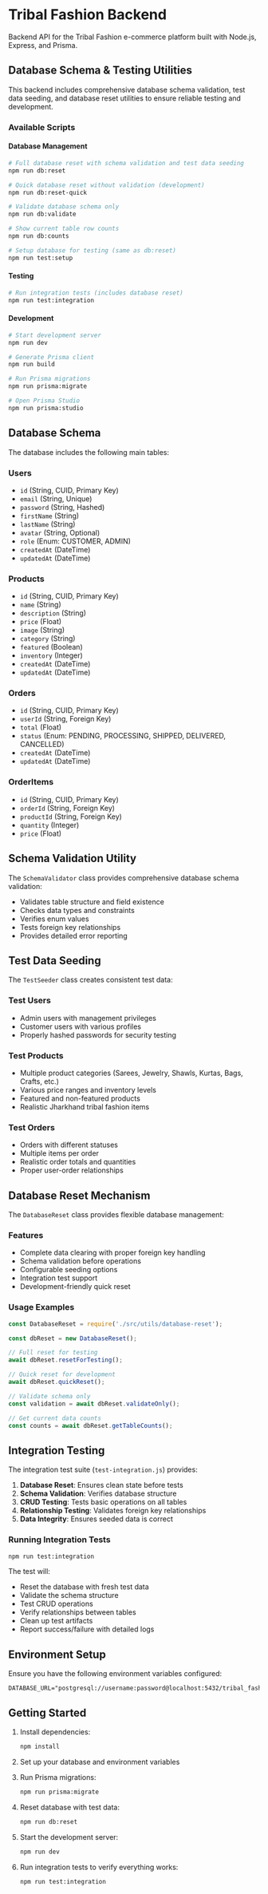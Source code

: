 # Tribal Fashion Backend

Backend API for the Tribal Fashion e-commerce platform built with Node.js, Express, and Prisma.

## Database Schema & Testing Utilities

This backend includes comprehensive database schema validation, test data seeding, and database reset utilities to ensure reliable testing and development.

### Available Scripts

#### Database Management
```bash
# Full database reset with schema validation and test data seeding
npm run db:reset

# Quick database reset without validation (development)
npm run db:reset-quick

# Validate database schema only
npm run db:validate

# Show current table row counts
npm run db:counts

# Setup database for testing (same as db:reset)
npm run test:setup
```

#### Testing
```bash
# Run integration tests (includes database reset)
npm run test:integration
```

#### Development
```bash
# Start development server
npm run dev

# Generate Prisma client
npm run build

# Run Prisma migrations
npm run prisma:migrate

# Open Prisma Studio
npm run prisma:studio
```

## Database Schema

The database includes the following main tables:

### Users
- `id` (String, CUID, Primary Key)
- `email` (String, Unique)
- `password` (String, Hashed)
- `firstName` (String)
- `lastName` (String)
- `avatar` (String, Optional)
- `role` (Enum: CUSTOMER, ADMIN)
- `createdAt` (DateTime)
- `updatedAt` (DateTime)

### Products
- `id` (String, CUID, Primary Key)
- `name` (String)
- `description` (String)
- `price` (Float)
- `image` (String)
- `category` (String)
- `featured` (Boolean)
- `inventory` (Integer)
- `createdAt` (DateTime)
- `updatedAt` (DateTime)

### Orders
- `id` (String, CUID, Primary Key)
- `userId` (String, Foreign Key)
- `total` (Float)
- `status` (Enum: PENDING, PROCESSING, SHIPPED, DELIVERED, CANCELLED)
- `createdAt` (DateTime)
- `updatedAt` (DateTime)

### OrderItems
- `id` (String, CUID, Primary Key)
- `orderId` (String, Foreign Key)
- `productId` (String, Foreign Key)
- `quantity` (Integer)
- `price` (Float)

## Schema Validation Utility

The `SchemaValidator` class provides comprehensive database schema validation:

- Validates table structure and field existence
- Checks data types and constraints
- Verifies enum values
- Tests foreign key relationships
- Provides detailed error reporting

## Test Data Seeding

The `TestSeeder` class creates consistent test data:

### Test Users
- Admin users with management privileges
- Customer users with various profiles
- Properly hashed passwords for security testing

### Test Products
- Multiple product categories (Sarees, Jewelry, Shawls, Kurtas, Bags, Crafts, etc.)
- Various price ranges and inventory levels
- Featured and non-featured products
- Realistic Jharkhand tribal fashion items

### Test Orders
- Orders with different statuses
- Multiple items per order
- Realistic order totals and quantities
- Proper user-order relationships

## Database Reset Mechanism

The `DatabaseReset` class provides flexible database management:

### Features
- Complete data clearing with proper foreign key handling
- Schema validation before operations
- Configurable seeding options
- Integration test support
- Development-friendly quick reset

### Usage Examples

```javascript
const DatabaseReset = require('./src/utils/database-reset');

const dbReset = new DatabaseReset();

// Full reset for testing
await dbReset.resetForTesting();

// Quick reset for development
await dbReset.quickReset();

// Validate schema only
const validation = await dbReset.validateOnly();

// Get current data counts
const counts = await dbReset.getTableCounts();
```

## Integration Testing

The integration test suite (`test-integration.js`) provides:

1. **Database Reset**: Ensures clean state before tests
2. **Schema Validation**: Verifies database structure
3. **CRUD Testing**: Tests basic operations on all tables
4. **Relationship Testing**: Validates foreign key relationships
5. **Data Integrity**: Ensures seeded data is correct

### Running Integration Tests

```bash
npm run test:integration
```

The test will:
- Reset the database with fresh test data
- Validate the schema structure
- Test CRUD operations
- Verify relationships between tables
- Clean up test artifacts
- Report success/failure with detailed logs

## Environment Setup

Ensure you have the following environment variables configured:

```env
DATABASE_URL="postgresql://username:password@localhost:5432/tribal_fashion_db"
```

## Getting Started

1. Install dependencies:
   ```bash
   npm install
   ```

2. Set up your database and environment variables

3. Run Prisma migrations:
   ```bash
   npm run prisma:migrate
   ```

4. Reset database with test data:
   ```bash
   npm run db:reset
   ```

5. Start the development server:
   ```bash
   npm run dev
   ```

6. Run integration tests to verify everything works:
   ```bash
   npm run test:integration
   ```